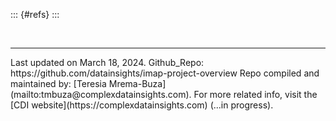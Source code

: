 ::: {#refs}
:::


<br><hr width=100%>

<div id="footer">
Last updated on March 18, 2024.  
Github_Repo: https://github.com/datainsights/imap-project-overview  
Repo compiled and maintained by: [Teresia Mrema-Buza](mailto:tmbuza@complexdatainsights.com).  
For more related info, visit the [CDI website](https://complexdatainsights.com) (...in progress).  
</div>

</div>  <!-- End main container-->
